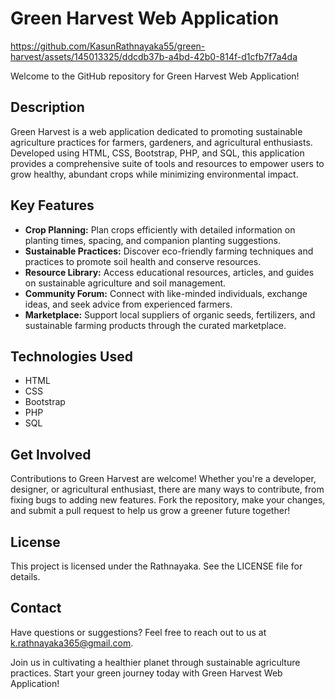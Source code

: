 # Green Harvest Web Application

https://github.com/KasunRathnayaka55/green-harvest/assets/145013325/ddcdb37b-a4bd-42b0-814f-d1cfb7f7a4da

Welcome to the GitHub repository for Green Harvest Web Application!

## Description
Green Harvest is a web application dedicated to promoting sustainable agriculture practices for farmers, gardeners, and agricultural enthusiasts. Developed using HTML, CSS, Bootstrap, PHP, and SQL, this application provides a comprehensive suite of tools and resources to empower users to grow healthy, abundant crops while minimizing environmental impact.

## Key Features
- **Crop Planning:** Plan crops efficiently with detailed information on planting times, spacing, and companion planting suggestions.
- **Sustainable Practices:** Discover eco-friendly farming techniques and practices to promote soil health and conserve resources.
- **Resource Library:** Access educational resources, articles, and guides on sustainable agriculture and soil management.
- **Community Forum:** Connect with like-minded individuals, exchange ideas, and seek advice from experienced farmers.
- **Marketplace:** Support local suppliers of organic seeds, fertilizers, and sustainable farming products through the curated marketplace.

## Technologies Used
- HTML
- CSS
- Bootstrap
- PHP
- SQL

## Get Involved
Contributions to Green Harvest are welcome! Whether you're a developer, designer, or agricultural enthusiast, there are many ways to contribute, from fixing bugs to adding new features. Fork the repository, make your changes, and submit a pull request to help us grow a greener future together!

## License
This project is licensed under the Rathnayaka. See the LICENSE file for details.

## Contact
Have questions or suggestions? Feel free to reach out to us at k.rathnayaka365@gmail.com.

Join us in cultivating a healthier planet through sustainable agriculture practices. Start your green journey today with Green Harvest Web Application!
